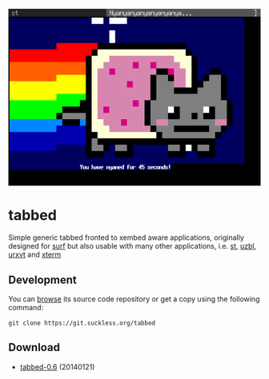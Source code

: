 ![tabbed running nyancat](tabbed.png)

tabbed
======
Simple generic tabbed fronted to xembed aware applications, originally designed
for [surf](//surf.suckless.org) but also usable with many other applications,
i.e. [st](//st.suckless.org), [uzbl](http://uzbl.org),
[urxvt](http://software.schmorp.de/pkg/rxvt-unicode.html) and
[xterm](http://invisible-island.net/xterm/)

Development
-----------
You can [browse](//git.suckless.org/tabbed) its source code repository or get a
copy using the following command:

	git clone https://git.suckless.org/tabbed

Download
--------
* [tabbed-0.6](//dl.suckless.org/tools/tabbed-0.6.tar.gz) (20140121)

